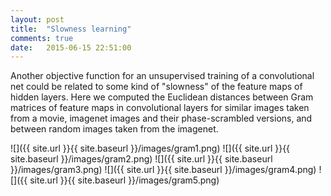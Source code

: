 ```yaml
---
layout: post
title:  "Slowness learning"
comments: true
date:   2015-06-15 22:51:00
---
```


Another objective function for an unsupervised training of a convolutional net could be related to some kind of "slowness" of the feature maps of hidden layers. Here we computed the Euclidean distances between Gram matrices of feature maps in convolutional layers for similar images taken from a movie,  imagenet images and their phase-scrambled versions, and between random images taken from the imagenet.

![]({{ site.url }}{{ site.baseurl }}/images/gram1.png)
![]({{ site.url }}{{ site.baseurl }}/images/gram2.png)
![]({{ site.url }}{{ site.baseurl }}/images/gram3.png)
![]({{ site.url }}{{ site.baseurl }}/images/gram4.png)
![]({{ site.url }}{{ site.baseurl }}/images/gram5.png)
